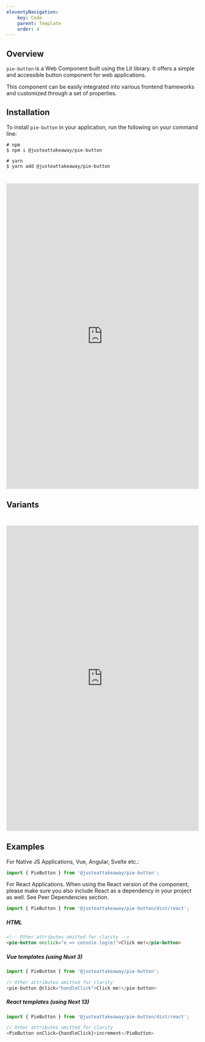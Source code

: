 ```yaml
---
eleventyNavigation:
    key: Code
    parent: Template
    order: 4
---
```


## Overview

`pie-button` is a Web Component built using the Lit library. It offers a simple and accessible button component for web applications.

This component can be easily integrated into various frontend frameworks and customized through a set of properties.

## Installation

To install `pie-button` in your application, run the following on your command line:

```shell
# npm
$ npm i @justeattakeaway/pie-button
```

```shell
# yarn
$ yarn add @justeattakeaway/pie-button
```

 <iframe
  src="http://localhost:6006/?path=/docs/button--pie-button-playground&viewMode=story&shortcuts=true&singleStory=true"
  width="100%"
  height="800px"
  style="border: none; margin-top: 24px;"
></iframe>

## Variants

 <iframe
  src="http://localhost:6006/?path=/docs/button--documentation&viewMode=story&shortcuts=true&singleStory=true"
  width="100%"
  height="800px"
  style="border: none; background-color: #fcfcfc; margin-top: 24px;"
></iframe>

## Examples

For Native JS Applications, Vue, Angular, Svelte etc.: 

```js
import { PieButton } from '@justeattakeaway/pie-button';
```

For React Applications. When using the React version of the component, please make sure you also include React as a dependency in your project as well. See Peer Dependencies section.

```js
import { PieButton } from '@justeattakeaway/pie-button/dist/react';
```

##### HTML

```html
<!-- Other attributes omitted for clarity -->
<pie-button onclick="e => console.log(e)">Click me!</pie-button>
```

##### Vue templates (using Nuxt 3)

```js
import { PieButton } from '@justeattakeaway/pie-button';

// Other attributes omitted for clarity
<pie-button @click="handleClick">Click me!</pie-button>
```

##### React templates (using Next 13)

```js
import { PieButton } from '@justeattakeaway/pie-button/dist/react';

// Other attributes omitted for clarity
<PieButton onClick={handleClick}>increment</PieButton>

```